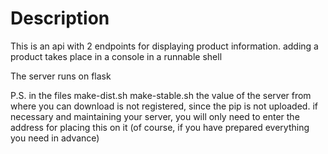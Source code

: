 Description
===========

This is an api with 2 endpoints for displaying product information. adding a product takes place in a console in a
runnable shell

The server runs on flask

P.S. in the files make-dist.sh make-stable.sh the value of the server from where you can download is not registered,
since the pip is not uploaded. if necessary and maintaining your server, you will only need to enter the address for
placing this on it (of course, if you have prepared everything you need in advance)
